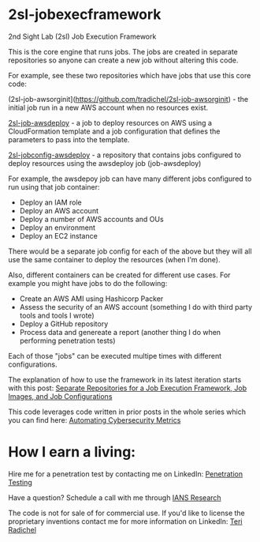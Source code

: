 # 2sl-jobexecframework
2nd Sight Lab (2sl) Job Execution Framework

This is the core engine that runs jobs. The jobs are created in separate repositories so anyone can create a new job without altering this code.

For example, see these two repositories which have jobs that use this core code:

(2sl-job-awsorginit](https://github.com/tradichel/2sl-job-awsorginit) - the initial job run in a new AWS account when no resources exist.

[2sl-job-awsdeploy](https://github.com/tradichel/2sl-job-awsdeploy) - a job to deploy resources on AWS using a CloudFormation template and a job configuration that defines the parameters to pass into the template.

[2sl-jobconfig-awsdeploy](https://github.com/tradichel/2sl-jobconfig-awsdeploy) - a repository that contains jobs configured to deploy resources using the awsdeploy job (job-awsdeploy)

For example, the awsdepoy job can have many different jobs configured to run using that job container:

- Deploy an IAM role
- Deploy an AWS account
- Deploy a number of AWS accounts and OUs
- Deploy an environment
- Deploy an EC2 instance

There would be a separate job config for each of the above but they will all use the same container to deploy the resources (when I'm done).

Also, different containers can be created for different use cases. For example you might have jobs to do the following:

- Create an AWS AMI using Hashicorp Packer
- Assess the security of an AWS account (something I do with third party tools and tools I wrote)
- Deploy a GitHub repository
- Process data and genereate a report (another thing I do when performing penetration tests)
  
Each of those "jobs" can be executed multipe times with different configurations.

The explanation of how to use the framework in its latest iteration starts with this post:
[Separate Repositories for a Job Execution Framework, Job Images, and Job Configurations](https://medium.com/cloud-security/separate-repositories-for-a-job-execution-framework-job-images-and-job-configurations-77913e1c968d)

This code leverages code written in prior posts in the whole series which you can find here:
[Automating Cybersecurity Metrics](https://medium.com/cloud-security/automating-cybersecurity-metrics-890dfabb6198)

# How I earn a living:

Hire me for a penetration test by contacting me on LinkedIn: [Penetration Testing](https://2ndsightlab.com/cloud-penetration-testing.html)

Have a question? 
Schedule a call with me through [IANS Research](https://www.iansresearch.com/)

The code is not for sale of for commercial use. If you'd like to license
the proprietary inventions contact me for more information on LinkedIn: [Teri Radichel](https://linkedin.com/in/teriradichel)
